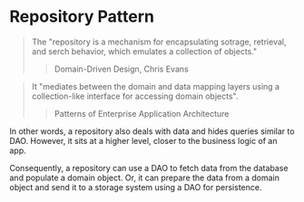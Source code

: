 # **Repository Pattern**

> The "repository is a mechanism for encapsulating sotrage, retrieval, and serch behavior, which emulates a collection of objects."
>> Domain-Driven Design, Chris Evans

> It "mediates between the domain and data mapping layers using a collection-like interface for accessing domain objects".
>> Patterns of Enterprise Application Architecture

In other words, a repository also deals with data and hides queries similar to DAO. However, it sits at a higher level, closer to the business logic of an app. 

Consequently, a repository can use a DAO to fetch data from the database and populate a domain object. Or, it can prepare the data from a domain object and send it to a storage system using a DAO for persistence. 